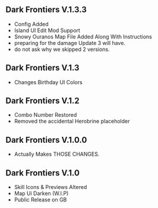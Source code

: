 ## Dark Frontiers V.1.3.3
- Config Added
- Island UI Edit Mod Support
- Snowy Ouranos Map File Added Along With Instructions
- preparing for the damage Update 3 will have.
- do not ask why we skipped 2 versions.

## Dark Frontiers V.1.3
- Changes Birthday UI Colors 

## Dark Frontiers V.1.2 
- Combo Number Restored
- Removed the accidental Herobrine placeholder

## Dark Frontiers V.1.0.0
- Actually Makes THOSE CHANGES.

## Dark Frontiers V.1.0
- Skill Icons & Previews Altered
- Map Ui Darken (W.I.P)
- Public Release on GB 
